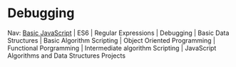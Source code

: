 # Debugging
	
Nav: [Basic JavaScript](https://github.com/EO4wellness/T-I-L/blob/main/JavaScript/freecodecamp-notes/Basic-JavaScript.md) | ES6 | Regular Expressions |  Debugging | Basic Data Structures | Basic Algorithm Scripting |  Object Oriented Programming | Functional Porgramming | Intermediate algorithm Scripting | JavaScript Algorithms and Data Structures Projects

